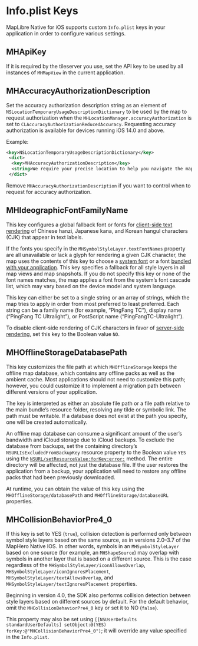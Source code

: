 # Info.plist Keys

MapLibre Native for iOS supports custom `Info.plist` keys in your application in order to configure various settings.

## MHApiKey

If it is required by the tileserver you use, set the API key to be used by all instances of ``MHMapView`` in the current application.

## MHAccuracyAuthorizationDescription

Set the accuracy authorization description string as an element of `NSLocationTemporaryUsageDescriptionDictionary` to be used by the map to request authorization when the `MHLocationManager.accuracyAuthorization` is set to `CLAccuracyAuthorizationReducedAccuracy`. Requesting accuracy authorization is available for devices running iOS 14.0 and above.

Example:

```xml
<key>NSLocationTemporaryUsageDescriptionDictionary</key>
 <dict>
  <key>MHAccuracyAuthorizationDescription</key>
  <string>We require your precise location to help you navigate the map.</string>
 </dict>
```

Remove `MHAccuracyAuthorizationDescription` if you want to control when to request for accuracy authorization.

## MHIdeographicFontFamilyName

This key configures a global fallback font or fonts for [client-side text rendering](doc:Customizing_Fonts) of Chinese hanzi, Japanese kana, and Korean hangul characters (CJK) that appear in text labels.

If the fonts you specify in the `MHSymbolStyleLayer.textFontNames` property are all unavailable or lack a glyph for rendering a given CJK character, the map uses the contents of this key to choose a [system font](https://developer.apple.com/fonts/system-fonts/) or a font [bundled with your application](https://developer.apple.com/documentation/uikit/text_display_and_fonts/adding_a_custom_font_to_your_app). This key specifies a fallback for all style layers in all map views and map snapshots. If you do not specify this key or none of the font names matches, the map applies a font from the system’s font cascade list, which may vary based on the device model and system language.

This key can either be set to a single string or an array of strings, which the map tries to apply in order from most preferred to least preferred. Each string can be a family name (for example, “PingFang TC”), display name (“PingFang TC Ultralight”), or PostScript name (“PingFangTC-Ultralight”).

To disable client-side rendering of CJK characters in favor of [server-side rendering](customizing-fonts.html#server-side-fonts), set this key to the Boolean value `NO`.

## MHOfflineStorageDatabasePath

This key customizes the file path at which `MHOfflineStorage` keeps the offline map database, which contains any offline packs as well as the ambient cache. Most applications should not need to customize this path; however, you could customize it to implement a migration path between different versions of your application.

The key is interpreted as either an absolute file path or a file path relative to the main bundle’s resource folder, resolving any tilde or symbolic link. The path must be writable. If a database does not exist at the path you specify, one will be created automatically.

An offline map database can consume a significant amount of the user’s bandwidth and iCloud storage due to iCloud backups. To exclude the database from backups, set the containing directory’s `NSURLIsExcludedFromBackupKey` resource property to the Boolean value `YES` using the [`NSURL/setResourceValue:forKey:error:`](https://developer.apple.com/documentation/foundation/nsurl/1413819-setresourcevalue) method. The entire directory will be affected, not just the database file. If the user restores the application from a backup, your application will need to restore any offline packs that had been previously downloaded.

At runtime, you can obtain the value of this key using the ``MHOfflineStorage/databasePath`` and ``MHOfflineStorage/databaseURL`` properties.

## MHCollisionBehaviorPre4_0

 If this key is set to YES (`true`), collision detection is performed only between symbol style layers based on the same source, as in versions 2.0–3.7 of the MapHero Native IOS. In other words, symbols in an `MHSymbolStyleLayer` based on one source (for example, an `MHShapeSource`) may overlap with symbols in another layer that is based on a different source. This is the case regardless of the ``MHSymbolStyleLayer/iconAllowsOverlap``, ``MHSymbolStyleLayer/iconIgnoresPlacement``, ``MHSymbolStyleLayer/textAllowsOverlap``, and ``MHSymbolStyleLayer/textIgnoresPlacement`` properties.

Beginning in version 4.0, the SDK also performs collision detection between style layers based on different sources by default. For the default behavior, omit the `MHCollisionBehaviorPre4_0` key or set it to NO (`false`).

This property may also be set using `[[NSUserDefaults standardUserDefaults] setObject:@(YES) forKey:@"MHCollisionBehaviorPre4_0"]`; it will override any value specified in the `Info.plist`.
